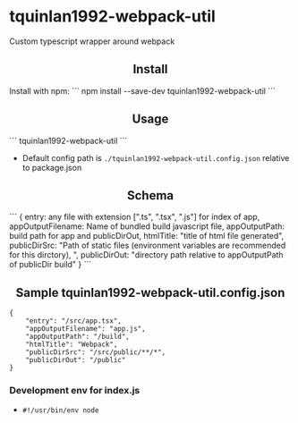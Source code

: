 # tquinlan1992-webpack-util

Custom typescript wrapper around webpack

<h2 align="center">Install</h2>
Install with npm:
```
npm install --save-dev tquinlan1992-webpack-util
```

<h2 align="center">Usage</h2>
```
tquinlan1992-webpack-util
```

- Default config path is ```./tquinlan1992-webpack-util.config.json``` relative to package.json


<h2 align="center">Schema</h2>
```
{
    entry: any file with extension [".ts", ".tsx", ".js"] for index of app,
    appOutputFilename: Name of bundled build javascript file,
    appOutputPath: build path for app and publicDirOut,
    htmlTitle: "title of html file generated",
    publicDirSrc: "Path of static files (environment variables are recommended for this dirctory),
    ",
    publicDirOut: "directory path relative to appOutputPath of publicDir build"
}
```

<h2 align="center">Sample tquinlan1992-webpack-util.config.json</h2>

```
{
    "entry": "/src/app.tsx",
    "appOutputFilename": "app.js",
    "appOutputPath": "/build",
    "htmlTitle": "Webpack",
    "publicDirSrc": "/src/public/**/*",
    "publicDirOut": "/public"
}
```

### Development env for index.js
- ```#!/usr/bin/env node```

